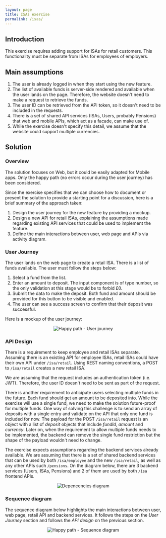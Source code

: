 ```yaml
---
layout: page
title: ISAs exercise
permalink: /isas/
---
```


## Introduction

This exercise requires adding support for ISAs for retail customers. This functionality must be separate from ISAs for employees of employers.

## Main assumptions

1. The user is already logged in when they start using the new feature.
2. The list of available funds is server-side rendered and available when the user lands on the page. Therefore, the website doesn't need to make a request to retrieve the funds.
3. The user ID can be retrieved from the API token, so it doesn't need to be included in the requests.
4. There is a set of shared API services (ISAs, Users, probably Pensions) that web and mobile APIs, which act as a facade, can make use of.
5. While the exercise doesn't specify this detail, we assume that the website could support multiple currencies.

## Solution

### Overview

The solution focuses on Web, but it could be easily adapted for Mobile apps. Only the happy path (no errors occur during the user journey) has been considered.

Since the exercise specifies that we can choose how to document or present the solution to provide a starting point for a discussion, here is a brief summary of the approach taken:

1. Design the user journey for the new feature by providing a mockup.
2. Design a new API for retail ISAs, explaining the assumptions made regarding existing API services that could be used to implement the feature.
3. Define the main interactions between user, web page and APIs via activity diagram.

### User Journey

The user lands on the web page to create a retail ISA. There is a list of funds available. The user must follow the steps below:

1. Select a fund from the list.
2. Enter an amount to deposit. The input component is of type number, so the only validation at this stage would be to forbid £0.
3. Submit the data to make the deposit. Both fund and amount should be provided for this button to be visible and enabled.
4. The user can see a success screen to confirm that their deposit was successful.

Here is a mockup of the user journey:

<div style="text-align:center">
<img src="/assets/img/isa-user-journey.gif" alt="Happy path - User journey"/>
</div>

### API Design

There is a requirement to keep employee and retail ISAs separate. Assuming there is an existing API for employee ISAs, retail ISAs could have their own API under `/isa/retail`. Using REST naming conventions, a POST to `/isa/retail` creates a new retail ISA.

We are assuming that the request includes an authentication token (i.e. JWT). Therefore, the user ID doesn't need to be sent as part of the request.

There is another requirement to anticipate users selecting multiple funds in the future. Each fund should get an amount to be deposited into. While the exercise will use a single fund, we need to make the solution future-proof for multiple funds. One way of solving this challenge is to send an array of deposits with a single entry and validate on the API that only one fund is included for now. The payload for the POST `/isa/retail` request is an object with a list of _deposit_ objects that include _fundId_, _amount_ and _currency_. Later on, when the requirement to allow multiple funds needs to be implemented, the backend can remove the single fund restriction but the shape of the payload wouldn't need to change.

The exercise expects assumptions regarding the backend services already available. We are assuming that there is a set of shared backend services that can be used by both `/isa/employee` and the new `/isa/retail`, as well as any other APIs such `/pensions`. On the diagram below, there are 3 backend services (Users, ISAs, Pensions) and 2 of them are used by both `/isa` frontend APIs.

<div style="text-align:center">
<img src="/assets/img/isa-dependencies-diagram.png" alt="Depencencies diagram"/>
</div>

### Sequence diagram

The sequence diagram below highlights the main interactions between user, web page, retail API and backend services. It follows the steps on the _User Journey_ section and follows the _API design_ on the previous section.

<div style="text-align:center">
<img src="/assets/img/isa-sequence-diagram.png" alt="Happy path - Sequence diagram"/>
</div>
